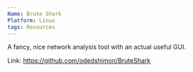 ```yaml
---
Name: Brute Shark
Platform: Linux
tags: Resources
---
```

A fancy, nice network analysis tool with an actual useful GUI.

Link: https://github.com/odedshimon/BruteShark
